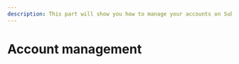 ```yaml
---
description: This part will show you how to manage your accounts on SubWallet.
---
```


# Account management

